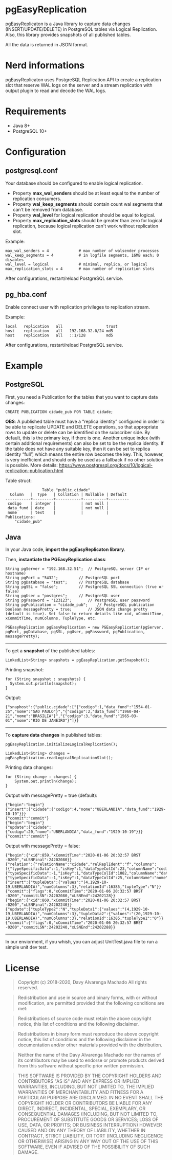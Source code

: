 # pgEasyReplication

pgEasyReplicaton is a Java library to capture data changes (INSERT/UPDATE/DELETE) in PostgreSQL tables via Logical Replication. Also, this library provides snapshots of all published tables.

All the data is returned in JSON format.

Nerd informations
=================

pgEasyReplicaton uses PostgreSQL Replication API to create a replication slot that reserve WAL logs on the server and a stream replication with output plugin to read and decode the WAL logs.

Requirements
============

* Java 8+
* PostgreSQL 10+

Configuration
=============

postgresql.conf
---------------

Your database should be configured to enable logical replication.

* Property **max_wal_senders** should be at least equal to the number of replication consumers.
* Property **wal_keep_segments** should contain count wal segments that can't be removed from database.
* Property **wal_level** for logical replication should be equal to logical.
* Property **max_replication_slots** should be greater than zero for logical replication, because logical replication can't work without replication slot.

Example:
```
max_wal_senders = 4             # max number of walsender processes
wal_keep_segments = 4           # in logfile segments, 16MB each; 0 disables
wal_level = logical             # minimal, replica, or logical
max_replication_slots = 4       # max number of replication slots
```

After configurations, restart/reload PostgreSQL service.

pg_hba.conf
-----------

Enable connect user with replication privileges to replication stream.

Example:
```
local   replication   all                   trust
host    replication   all   192.168.32.0/24 md5
host    replication   all   ::1/128         md5
```

After configurations, restart/reload PostgreSQL service.

Example
=======

PostgreSQL
----------

First, you need a Publication for the tables that you want to capture data changes:
```
CREATE PUBLICATION cidade_pub FOR TABLE cidade;
```

**OBS**: A published table must have a “replica identity” configured in order to be able to replicate UPDATE and DELETE operations, so that appropriate rows to update or delete can be identified on the subscriber side. By default, this is the primary key, if there is one. Another unique index (with certain additional requirements) can also be set to be the replica identity. If the table does not have any suitable key, then it can be set to replica identity “full”, which means the entire row becomes the key. This, however, is very inefficient and should only be used as a fallback if no other solution is possible. More details: https://www.postgresql.org/docs/10/logical-replication-publication.html

Table struct:

```
                Table "public.cidade"
  Column   |  Type   | Collation | Nullable | Default
-----------+---------+-----------+----------+---------
 codigo    | integer |           | not null |
 data_fund | date    |           | not null |
 nome      | text    |           |          |
Publications:
    "cidade_pub"
```

Java
----

In your Java code, **import the pgEasyReplicaton library**.

Then, **instantiate the PGEasyReplication class**:
```			
String pgServer = "192.168.32.51";	// PostgreSQL server (IP or hostname)
String pgPort = "5432";			// PostgreSQL port
String pgDatabase = "test";		// PostgreSQL database
String pgSSL = "false";			// PostgreSQL SSL connection (true or false)
String pgUser = "postgres";		// PostgreSQL user
String pgPassword = "123123";		// PostgreSQL user password
String pgPublication = "cidade_pub";	// PostgreSQL publication
boolean messagePretty = true;		// JSON data change pretty (default is true). Set false to return details like xid, xCommitTime, xCommitTime, numColumns, TupleType, etc.

PGEasyReplication pgEasyReplication = new PGEasyReplication(pgServer, pgPort, pgDatabase, pgSSL, pgUser, pgPassword, pgPublication, messagePretty);
```
----------
To get a **snapshot** of the published tables:
```
LinkedList<String> snapshots = pgEasyReplication.getSnapshot();
```

Printing snapshot:
```
for (String snapshot : snapshots) {
  System.out.println(snapshot);
}
```

Output:
```
{"snaphost":{"public.cidade":["{"codigo":1,"data_fund":"1554-01-25","nome":"SAO PAULO"}","{"codigo":2,"data_fund":"1960-04-21","nome":"BRASILIA"}","{"codigo":3,"data_fund":"1565-03-01","nome":"RIO DE JANEIRO"}"]}}
```
----------
To **capture data changes** in published tables:
```
pgEasyReplication.initializeLogicalReplication();
	
LinkedList<String> changes = pgEasyReplication.readLogicalReplicationSlot();
```

Printing data changes:
```
for (String change : changes) {
	System.out.println(change);
}
```

Output with messagePretty = true (default):
```
{"begin":"begin"}
{"insert":{"cidade":{"codigo":4,"nome":"UBERLANDIA","data_fund":"1929-10-19"}}}
{"commit":"commit"}
{"begin":"begin"}
{"update":{"cidade":{"codigo":20,"nome":"UBERLANDIA","data_fund":"1929-10-19"}}}
{"commit":"commit"}
```

Output with messagePretty = false:
```
{"begin":{"xid":859,"xCommitTime":"2020-01-06 20:32:57 BRST -0200","xLSNFinal":24202080}}
{"relation":{"relationName":"cidade","relReplIdent":"f","columns":[{"typeSpecificData":-1,"isKey":1,"dataTypeColId":23,"columnName":"codigo"},{"typeSpecificData":-1,"isKey":1,"dataTypeColId":1082,"columnName":"data_fund"},{"typeSpecificData":-1,"isKey":1,"dataTypeColId":25,"columnName":"nome"}],"relationId":16385,"namespaceName":"public","numColumns":3}}
{"insert":{"tupleData":{"values":"(4,1929-10-19,UBERLANDIA)","numColumns":3},"relationId":16385,"tupleType":"N"}}
{"commit":{"flags":0,"xCommitTime":"2020-01-06 20:32:57 BRST -0200","commitLSN":24202080,"xLSNEnd":24202128}}
{"begin":{"xid":860,"xCommitTime":"2020-01-06 20:32:57 BRST -0200","xLSNFinal":24202240}}
{"update":{"tupleType2":"N","tupleData1":{"values":"(4,1929-10-19,UBERLANDIA)","numColumns":3},"tupleData2":{"values":"(20,1929-10-19,UBERLANDIA)","numColumns":3},"relationId":16385,"tupleType1":"O"}}
{"commit":{"flags":0,"xCommitTime":"2020-01-06 20:32:57 BRST -0200","commitLSN":24202240,"xLSNEnd":24202288}}
```
----------
In our enviorment, if you whish, you can adjust UnitTest.java file to run a simple unit dev test.

License
=======

> Copyright (c) 2018-2020, Davy Alvarenga Machado
> All rights reserved.

> Redistribution and use in source and binary forms, with or without modification, are permitted provided that the following conditions are met:

> Redistributions of source code must retain the above copyright notice, this list of conditions and the following disclaimer.

> Redistributions in binary form must reproduce the above copyright notice, this list of conditions and the following disclaimer in the documentation and/or other materials provided with the distribution.

> Neither the name of the Davy Alvarenga Machado nor the names of its contributors may be used to endorse or promote products derived from this software without specific prior written permission.

> THIS SOFTWARE IS PROVIDED BY THE COPYRIGHT HOLDERS AND CONTRIBUTORS "AS IS" AND ANY EXPRESS OR IMPLIED WARRANTIES, INCLUDING, BUT NOT LIMITED TO, THE IMPLIED WARRANTIES OF MERCHANTABILITY AND FITNESS FOR A PARTICULAR PURPOSE ARE DISCLAIMED. IN NO EVENT SHALL THE COPYRIGHT HOLDER OR CONTRIBUTORS BE LIABLE FOR ANY DIRECT, INDIRECT, INCIDENTAL, SPECIAL, EXEMPLARY, OR CONSEQUENTIAL DAMAGES (INCLUDING, BUT NOT LIMITED TO, PROCUREMENT OF SUBSTITUTE GOODS OR SERVICES; LOSS OF USE, DATA, OR PROFITS; OR BUSINESS INTERRUPTION) HOWEVER CAUSED AND ON ANY THEORY OF LIABILITY, WHETHER IN CONTRACT, STRICT LIABILITY, OR TORT (INCLUDING NEGLIGENCE OR OTHERWISE) ARISING IN ANY WAY OUT OF THE USE OF THIS SOFTWARE, EVEN IF ADVISED OF THE POSSIBILITY OF SUCH DAMAGE.
